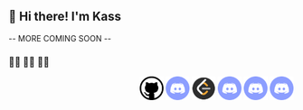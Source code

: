 ## 👋 Hi there! I'm Kass
-- MORE COMING SOON --

### 👩‍💻 🏳️‍🌈 🏳️‍⚧️

<div align="right">
    <a href="https://github.com/CallMeKass/"><img style="display: inline-block;width: 42px;height: 42px;"; src="icons/github.png" alt="github user: CallMeKass"></a>
    <a href="https://discordapp.com/users/TheBiggestYikes#3015/"><img style="display: inline-block;width: 42px;height: 42px;"; src="icons/discord.png" alt="discord user: TheBiggestYikes#3015"></a>
    <a href="https://leetcode.com/0xCA55/"><img style="display: inline-block;width: 42px;height: 42px;"; src="icons/leetcode.png" alt="leetcode user: 0xCA55"></a>
    <a href="https://discordapp.com/users/TheBiggestYikes#3015/"><img style="display: inline-block;width: 42px;height: 42px;"; src="icons/discord.png" alt="discord user: TheBiggestYikes#3015"></a>
    <a href="https://discordapp.com/users/TheBiggestYikes#3015/"><img style="display: inline-block;width: 42px;height: 42px;"; src="icons/discord.png" alt="discord user: TheBiggestYikes#3015"></a>
    <a href="https://discordapp.com/users/TheBiggestYikes#3015/"><img style="display: inline-block;width: 42px;height: 42px;"; src="icons/discord.png" alt="discord user: TheBiggestYikes#3015"></a>
</div>